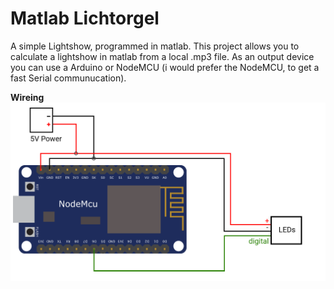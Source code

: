 # Matlab Lichtorgel
A simple Lightshow, programmed in matlab. This project allows you to calculate a lightshow in matlab from a local .mp3 file. As an output device you can use a Arduino or NodeMCU (i would prefer the NodeMCU, to get a fast Serial communucation).

**Wireing**
![](Assets/Plan.png)
